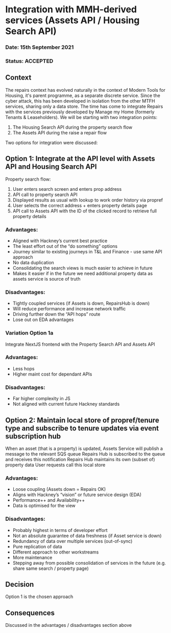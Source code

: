 #  Integration with MMH-derived services (Assets API / Housing Search API)

### **Date:** 15th September 2021

### **Status:** ACCEPTED

## **Context**

The repairs context has evolved naturally in the context of Modern Tools for Housing, it's parent programme, as a separate discrete service. Since the cyber attack, this has been developed in isolation from the other MTFH services, sharing only a data store. The time has come to integrate Repairs with the services previously developed by Manage my Home (formerly Tenants & Leaseholders). We will be starting with two integration points:

1) The Housing Search API during the property search flow
2) The Assets API during the raise a repair flow

Two options for integration were discussed:

## Option 1: Integrate at the API level with Assets API and Housing Search API

Property search flow:
1. User enters search screen and enters prop address
2. API call to property search API
3. Displayed results as usual with lookup to work order history via propref
4. User selects the correct address + enters property details page
5. API call to Assets API with the ID of the clicked record to retrieve full property details

### Advantages:
- Aligned with Hackney’s current best practice
- The least effort out of the “do something” options
- Journey similar to existing journeys in T&L and Finance - use same API approach
- No data duplication
- Consolidating the search views is much easier to achieve in future
- Makes it easier if in the future we need additional property data as assets service is source of truth

### Disadvantages:
- Tightly coupled services (if Assets is down, RepairsHub is down)
- Will reduce performance and increase network traffic
- Driving further down the “API hops” route
- Lose out on EDA advantages

### Variation Option 1a

Integrate NextJS frontend with the Property Search API and Assets API

### Advantages:
- Less hops
- Higher maint cost for dependant APIs

### Disadvantages:
- Far higher complexity in JS
- Not aligned with current future Hackney standards

## Option 2: Maintain local store of propref/tenure type and subscribe to tenure updates via event subscription hub

When an asset (that is a property) is updated, Assets Service will publish a message to the relevant SQS queue
Repairs Hub is subscribed to the queue and receives this notification
Repairs Hub maintains its own (subset of) property data
User requests call this local store

### Advantages:
- Loose coupling (Assets down = Repairs OK)
- Aligns with Hackney’s “vision” or future service design (EDA)
- Performance++ and Availability++
- Data is optimised for the view

### Disadvantages:
- Probably highest in terms of developer effort
- Not an absolute guarantee of data freshness (if Asset service is down)
- Redundancy of data over multiple services (out-of-sync)
- Pure replication of data
- Different approach to other workstreams
- More maintenance
- Stepping away from possible consolidation of services in the future (e.g. share same search / property page)

## **Decision**

Option 1 is the chosen approach



## **Consequences**

Discussed in the advantages / disadvantages section above
